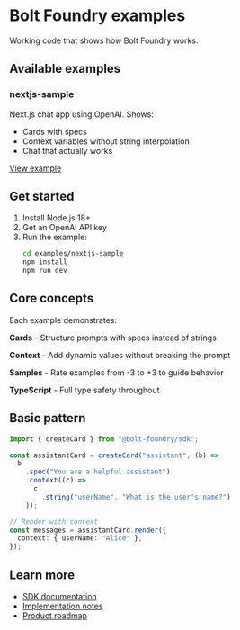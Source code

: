 # Bolt Foundry examples

Working code that shows how Bolt Foundry works.

## Available examples

### nextjs-sample

Next.js chat app using OpenAI. Shows:

- Cards with specs
- Context variables without string interpolation
- Chat that actually works

[View example](./nextjs-sample/)

## Get started

1. Install Node.js 18+
2. Get an OpenAI API key
3. Run the example:
   ```bash
   cd examples/nextjs-sample
   npm install
   npm run dev
   ```

## Core concepts

Each example demonstrates:

**Cards** - Structure prompts with specs instead of strings

**Context** - Add dynamic values without breaking the prompt

**Samples** - Rate examples from -3 to +3 to guide behavior

**TypeScript** - Full type safety throughout

## Basic pattern

```typescript
import { createCard } from "@bolt-foundry/sdk";

const assistantCard = createCard("assistant", (b) =>
  b
    .spec("You are a helpful assistant")
    .context((c) =>
      c
        .string("userName", "What is the user's name?")
    ));

// Render with context
const messages = assistantCard.render({
  context: { userName: "Alice" },
});
```

## Learn more

- [SDK documentation](../packages/bolt-foundry/docs/)
- [Implementation notes](./docs/)
- [Product roadmap](../docs/product-plan.md)

